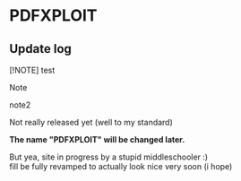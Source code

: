 # PDFXPLOIT

## Update log

[!NOTE]
test

> [!NOTE]
> note2

Not really released yet (well to my standard)

**The name "PDFXPLOIT" will be changed later.** <br>

But yea, site in progress by a stupid middleschooler :) <br>
fill be fully revamped to actually look nice very soon (i hope)
